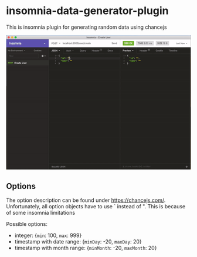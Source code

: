 # insomnia-data-generator-plugin
This is insomnia plugin for generating random data using chancejs

<img src="documentation/preview.gif" />

## Options
The option description can be found under https://chancejs.com/.
Unfortunately, all option objects have to use ` instead of ". This is because of some insomnia limitations

Possible options:
- integer: {`min`: 100, `max`: 999}
- timestamp with date range: {`minDay`: -20, `maxDay`: 20}
- timestamp with month range: {`minMonth`: -20, `maxMonth`: 20}
